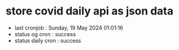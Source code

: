 # store covid daily api as json data

- last cronjob : Sunday, 19 May 2024 01:01:16
- status og cron : success
- status daily cron : success
      
      